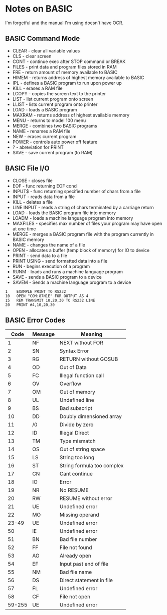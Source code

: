 # Notes on BASIC
I'm forgetful and the manual I'm using doesn't have OCR.


## BASIC Command Mode
* CLEAR - clear all variable values
* CLS - clear screen
* CONT - continue exec after STOP command or BREAK
* FILES - print data and program files stored in RAM
* FRE - return amount of memory available to BASIC
* HIMEM - returns address of highest memory available to BASIC
* IPL - defines a BASIC program to run upon power up
* KILL - erases a RAM file
* LCOPY - copies the screen text to the printer
* LIST - list current program onto screen
* LLIST - lists current program onto printer
* LOAD - loads a BASIC program
* MAXRAM - returns address of highest available memory
* MENU - returns to model 100 menu
* MERGE - combines two BASIC programs
* NAME - renames a RAM file
* NEW - erases current program
* POWER - controls auto power off feature
* ? - abreviation for PRINT
* SAVE - save current program (to RAM)


## BASIC File I/O
* CLOSE - closes file
* EOF - func returning EOF cond
* INPUT$ - func returning specified number of chars from a file
* INPUT - reads data from a file
* KILL - delates a file
* LINE INPUT - reads a string of chars terminated by a carriage return
* LOAD - loads the BASIC program file into memory
* LOADM - loads a machine language program into memory
* MAXFILES - specifies max number of files your program may have open at one time
* MERGE - merges a BASIC program file with the program currently in BASIC memory
* NAME - changes the name of a file
* OPEN - allocates a buffer (temp block of memory) for IO to device
* PRINT - send data to a file
* PRINT USING - send formatted data into a file
* RUN - begins execution of a program
* RUNM - loads and runs a machine language program
* SAVE - sends a BASIC program to a device
* SAVEM - Sends a machine language program to a device


```
1    EXAMPLE PRINT TO RS232
10   OPEN "COM:87N1E" FOR OUTPUT AS 4
15   REM TRANSMIT 10,20,30 TO RS232 LINE
20   PRINT #4,10,20,30
```


## BASIC Error Codes
| Code  | Message | Meaning          |
| ----- | ------- | ---------------- |
| 1     | NF      | NEXT without FOR |
| 2     | SN      | Syntax Error     |
| 3     | RG      | RETURN without GOSUB |
| 4     | OD      | Out of Data      |
| 5     | FC      | Illegal function call |
| 6     | OV      | Overflow         |
| 7     | OM      | Out of memory    |
| 8     | UL      | Undefined line   |
| 9     | BS      | Bad subscript    |
| 10    | DD      | Doubly dimensioned array |
| 11    | /0      | Divide by zero   |
| 12    | ID      | Illegal Direct   |
| 13    | TM      | Type mismatch    |
| 14    | OS      | Out of string space |
| 15    | LS      | String too long  |
| 16    | ST      | String formula too complex |
| 17    | CN      | Cant continue    |
| 18    | IO      | Error            |
| 19    | NR      | No RESUME        |
| 20    | RW      | RESUME without error |
| 21    | UE      | Undefined error  |
| 22    | MO      | Missing operand  |
| 23-49 | UE      | Undefined error  |
| 50    | IE      | Undefined error  |
| 51    | BN      | Bad file number  |
| 52    | FF      | File not found   |
| 53    | AO      | Already open     |
| 54    | EF      | Input past end of file |
| 55    | NM      | Bad file name    |
| 56    | DS      | Direct statement in file |
| 57    | FL      | Undefined error  |
| 58    | CF      | File not open    |
| 59-255 | UE     | Undefined error  |


